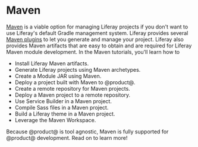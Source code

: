 # Maven [](id=maven)

[Maven](https://maven.apache.org/) is a viable option for managing Liferay
projects if you don't want to use Liferay's default Gradle management system.
Liferay provides several
[Maven plugins](/develop/reference/-/knowledge_base/7-1/maven) to let you
generate and manage your project. Liferay also provides Maven artifacts that are
easy to obtain and are required for Liferay Maven module development. In the
Maven tutorials, you'll learn how to

- Install Liferay Maven artifacts.
- Generate Liferay projects using Maven archetypes.
- Create a Module JAR using Maven.
- Deploy a project built with Maven to @product@.
- Create a remote repository for Maven projects.
- Deploy a Maven project to a remote repository.
- Use Service Builder in a Maven project.
- Compile Sass files in a Maven project.
- Build a Liferay theme in a Maven project.
- Leverage the Maven Workspace.

Because @product@ is tool agnostic, Maven is fully supported for @product@
development. Read on to learn more!
